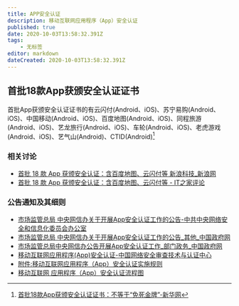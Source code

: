 ```yaml
---
title: APP安全认证
description: 移动互联网应用程序（App）安全认证
published: true
date: 2020-10-03T13:58:32.391Z
tags:
    - 无标签
editor: markdown
dateCreated: 2020-10-03T13:58:32.391Z
---
```


## 首批18款App获颁安全认证证书

首批App获颁安全认证证书的有云闪付(Android、iOS)、苏宁易购(Android、iOS)、中国移动(Android、iOS)、百度地图(Android、iOS)、同程旅游(Android、iOS)、艺龙旅行(Android、iOS)、车轮(Android、iOS)、老虎游戏(Android、iOS)、艺气山(Android)、CTID(Android)[^c_1126555118]

[^c_1126555118]: [首批18款App获颁安全认证证书：不等于“免死金牌”-新华网](https://web.archive.org/web/20201003133542/http://www.xinhuanet.com/legal/2020-09/29/c_1126555118.htm)

### 相关讨论

+ [首批 18 款 App 获颁安全认证：含百度地图、云闪付等 新浪科技_新浪网](https://web.archive.org/web/20201003132726/https://tech.sina.com.cn/digi/2020-09-20/doc-iivhvpwy7790895.shtml)
+ [首批 18 款 App 获颁安全认证：含百度地图、云闪付等 - IT之家评论](https://archive.is/CwttN "https://dyn.ithome.com/comment/d72e5fca93dfdc00")

### 公告通知及其细则

+ [市场监管总局 中央网信办关于开展App安全认证工作的公告-中共中央网络安全和信息化委员会办公室](https://web.archive.org/web/20190504214256/http://www.cac.gov.cn/2019-03/15/c_1124240900.htm)
+ [市场监管总局 中央网信办关于开展App安全认证工作的公告_其他_中国政府网](https://web.archive.org/web/20201003133555/http://www.gov.cn/zhengce/zhengceku/2019-11/08/content_5450172.htm)
+ [市场监管总局中央网信办公告开展App安全认证工作_部门政务_中国政府网](https://web.archive.org/web/20201003133609/http://www.gov.cn/xinwen/2019-03/15/content_5373928.htm)
+ [移动互联网应用程序(App)安全认证-中国网络安全审查技术与认证中心](https://web.archive.org/web/20200301060553/http://www.isccc.gov.cn/zxyw/cprz/ydhlwrz/index.shtml "https://archive.vn/lFD1Y")
+ [附件:移动互联网应用程序（App）安全认证实施规则](https://web.archive.org/web/20201003134840/http://www.isccc.gov.cn/images/zxyw/cprz/ydhlwrz/ssgz/2019/03/19/15E62853FB01B0533E5A9B480CE8735A.pdf)
+ [移动互联网 应用程序（App）安全认证流程图](https://web.archive.org/web/20201003135215/http://www.isccc.gov.cn/zxyw/cprz/ydhlwrz/ssgz/2019/03/896034.shtml)
